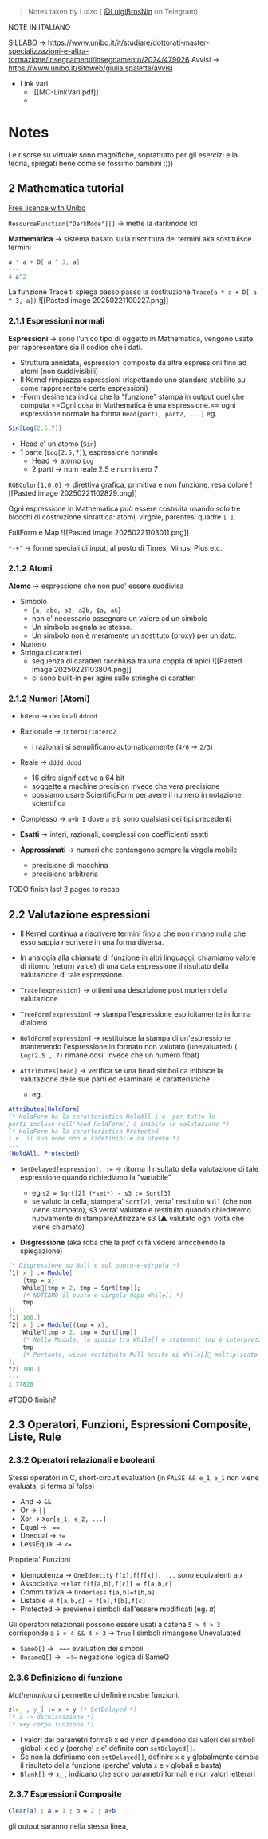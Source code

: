 
> Notes taken by Luizo ( [@LuigiBrosNin](https://t.me/LuigiBrosNin) on Telegram)

NOTE IN ITALIANO

SILLABO -> https://www.unibo.it/it/studiare/dottorati-master-specializzazioni-e-altra-formazione/insegnamenti/insegnamento/2024/479026
Avvisi -> https://www.unibo.it/sitoweb/giulia.spaletta/avvisi

- Link vari
	- ![[MC-LinkVari.pdf]]
	- 

# Notes
Le risorse su virtuale sono magnifiche, soprattutto per gli esercizi e la teoria, spiegati bene come se fossimo bambini :)))

## 2 Mathematica tutorial
[Free licence with Unibo](https://www.unibo.it/it/studiare/vivere-luniversita-e-la-citta/agevolazioni-per-computer-tablet-e-software/mathematica-licenza-campus)

`ResourceFunction["DarkMode"][]` -> mette la darkmode lol

**Mathematica** -> sistema basato sulla riscrittura dei termini
aka sostituisce termini
```mathematica
a * a + D[ a ^ 3, a]
---
4 a^2
```

La funzione Trace ti spiega passo passo la sostituzione
`Trace(a * a + D[ a ^ 3, a])`
![[Pasted image 20250221100227.png]]

### 2.1.1 Espressioni normali
**Espressioni** -> sono l’unico tipo di oggetto in Mathematica, vengono usate per rappresentare sia il codice che i dati.
- Struttura annidata, espressioni composte da altre espressioni fino ad atomi (non suddivisibili)
- Il Kernel rimpiazza espressioni (rispettando uno standard stabilito su come rappresentare certe espressioni)
- -Form desinenza indica che la "funzione" stampa in output quel che computa
==Ogni cosa in Mathematica è una espressione.==
ogni espressione normale ha forma `Head[part1, part2, ...]`
eg.
```Mathematica
Sin[Log[2.5,7]]
```
- Head e' un atomo (`Sin`)
- 1 parte (`Log[2.5,7]`), espressione normale
	- Head -> atomo `Log`
	- 2 parti -> num reale 2.5 e num intero 7

`RGBColor[1,0,0]` -> direttiva grafica, primitiva e non funzione, resa colore
![[Pasted image 20250221102829.png]]

Ogni espressione in Mathematica può essere costruita usando solo tre blocchi di costruzione sintattica: atomi, virgole, parentesi quadre `[ ]`.

FullForm e Map
![[Pasted image 20250221103011.png]]

`*-+^` -> forme speciali di input, al posto di Times, Minus, Plus etc. 



### 2.1.2 Atomi
**Atomo** -> espressione che non puo' essere suddivisa
- Simbolo
	- `{a, abc, a2, a2b, $a, a$}`
	- non e' necessario assegnare un valore ad un simbolo
	- Un simbolo segnala se stesso.
	- Un simbolo non è meramente un sostituto (proxy) per un dato.
- Numero
- Stringa di caratteri
	- sequenza di caratteri racchiusa tra una coppia di apici
		![[Pasted image 20250221103804.png]]
	- ci sono built-in per agire sulle stringhe di caratteri
### 2.1.2 Numeri (Atomi)
- Intero -> decimali `ddddd`
- Razionale -> `intero1/intero2`
	- i razionali si semplificano automaticamente (`4/6` -> `2/3`)
- Reale -> `dddd.dddd`
	- 16 cifre significative a 64 bit
	- soggette a machine precision invece che vera precisione
	- possiamo usare ScientificForm per avere il numero in notazione scientifica
- Complesso -> `a+b I` dove `a` e `b` sono qualsiasi dei tipi precedenti

- **Esatti** -> interi, razionali, complessi con coefficienti esatti
- **Approssimati** -> numeri che contengono sempre la virgola mobile
	- precisione di macchina
	- precisione arbitraria

TODO finish last 2 pages to recap


## 2.2 Valutazione espressioni
- Il Kernel continua a riscrivere termini fino a che non rimane nulla che esso sappia riscrivere in una forma diversa.
- In analogia alla chiamata di funzione in altri linguaggi, chiamiamo valore di ritorno (return value) di una data espressione il risultato della valutazione di tale espressione.

- `Trace[expression]` -> ottieni una descrizione post mortem della valutazione
- `TreeForm[expression]` -> stampa l'espressione esplicitamente in forma d'albero
- `HoldForm[expression]` -> restituisce la stampa di un'espressione mantenendo l'espressione in formato non valutato (unevaluated) ( `Log(2.5 , 7)` rimane cosi' invece che un numero float)
- `Attributes[head]` -> verifica se una head simbolica inibisce la valutazione delle sue parti ed esaminare le caratteristiche
	- eg.
```mathematica
Attributes[HoldForm]
(* HoldForm ha la caratteristica HoldAll i.e. per tutte le
parti incluse nell'head HoldForm[] è inibita la valutazione *)
(* HoldForm ha la caratteristica Protected
i.e. il suo nome non è ridefinibile da utente *)
---
{HoldAll, Protected}
```
- `SetDelayed[expression], :=` -> ritorna il risultato della valutazione di tale espressione quando richiediamo la "variabile"
	- eg `s2 = Sqrt[2] (*set*) - s3 := Sqrt[3]`
	- se valuto la cella, stampera' `Sqrt[2]`, verra' restituito `Null` (che non viene stampato), s3 verra' valutato e restituito quando chiederemo nuovamente di stampare/utilizzare s3 (⚠ valutato ogni volta che viene chiamato)

- **Disgressione** (aka roba che la prof ci fa vedere arricchendo la spiegazione)
```mathematica
(* Disgressione su Null e sul punto-e-virgola *)
f1[ x_] := Module[
	{tmp = x}
	While[tmp > 2, tmp = Sqrt[tmp]];
	(* NOTIAMO il punto-e-virgola dopo While[] *)
	tmp
];
f1[ 100.]
f2[ x_] := Module[{tmp = x},
	While[tmp > 2, tmp = Sqrt[tmp]]
	(* Nella Module, lo spazio tra While[] e statement tmp è interpretato come prodotto *) ×
	tmp
	(* Pertanto, viene restituito Null esito di While[] moltiplicato per il valore salvato in tmp *)
];
f2[ 100.]
---
1.77828
```
#TODO finish?
## 2.3 Operatori, Funzioni, Espressioni Composite, Liste, Rule
### 2.3.2 Operatori relazionali e booleani
Stessi operatori in C, short-circuit evaluation (in `FALSE && e_1`, `e_1` non viene evaluata, si ferma al false)
- And -> `&&`
- Or -> `||`
- Xor -> `Xor[e_1, e_2, ...]`
- Equal -> ` ==`
- Unequal -> `!=`
- LessEqual -> `<=`

Proprieta' Funzioni
- Idempotenza -> `OneIdentity` `f[x],f[f[x]], ...` sono equivalenti a `x`
- Associativa ->`Flat` `f[f[a,b],f[c]] = f[a,b,c]`
- Commutativa -> `Orderless` `f[a,b]=f[b,a]`
- Listable -> `f[a,b,c] = f[a],f[b],f[c]`
- Protected -> previene i simboli dall'essere modificati (eg. $\pi$)

Gli operatori relazionali possono essere usati a catena
`5 > 4 > 3` corrisponde a `5 > 4 && 4 > 3` -> `True`
I simboli rimangono Unevaluated
- `SameQ[]` -> ` ===` evaluation dei simboli
- `UnsameQ[]` -> ` =!=` negazione logica di SameQ



### 2.3.6 Definizione di funzione
*Mathematica* ci permette di definire nostre funzioni.
```mathematica
z[x_ , y_] := x + y (* SetDelayed *)
(* z -> dichiarazione *)
(* x+y corpo funzione *)
```
- I valori dei parametri formali x ed y non dipendono dai valori dei simboli globali x ed y (perche' `z` e' definito con `setDelayed[]`.
- Se non la definiamo con `setDelayed[]`, definire `x` e `y` globalmente cambia il risultato della funzione (perche' valuta `x` e `y` globali e basta)
- `Blank[]` -> `x_` , indicano che sono parametri formali e non valori letterari



### 2.3.7 Espressioni Composite
```mathematica
Clear[a] ; a = 1 ; b = 2 ; a+b
```
gli output saranno nella stessa linea, 

###

#